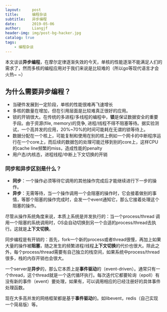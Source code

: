 ```yaml
---
layout:     post                  
title:      编程杂谈
subtitle:   异步编程
date:       2019-05-06
author:     Liangjf                  
header-img: img/post-bg-hacker.jpg
catalog: true                      
tags:                       
    - 编程杂谈
---
```


本文谈谈**异步编程**，在摩尔定律逐渐失效的今天，单核的性能逐渐不能满足人们的需求了，然而多核的编程应用对于我们来说是比较难的（所以go等现代语言才会火热~ ~）

## 为什么需要异步编程？
- 当硬件发展到一定阶段，单核的性能很难再飞速增长
- 多核的数量在增加，但在引用层面是比较难真正很好的应用。
- 锁的开销很大。在传统的多进程/多线程的编程中，**锁**是保证数据安全的重要手段。由于资源(file, memory)的竞争, 进程/线程不得不阻塞等待。据实验测试，一个高并发的应用，20%~70%的时间可能耗在无谓的锁等待上。
- 数据分配在一个核上，可能复制和使用在别的核上例如一个网卡的中断程序运行在一个core上，而后续的数据包的处理可能迁移到别的core上，这样CPU的cache line频繁的miss，造成性能的penalty
- 用户态/内核态，进程线程/中断上下文切换的开销

### 同步和异步区别是什么？
- **同步**：一个操作必须等待它调用的其他操作完成后才能继续进行下一步的操作。
- **异步**：无需等待，当一个操作调用一个会阻塞的操作时，它会接着做别的事情，等那个阻塞的操作完成时，会发一个event通知它，那么它接着处理这个阻塞的操作。

尽管从操作系统角度来说，本质上系统是并发执行的：当一个process/thread 调用一个阻塞的系统调用时，OS会自动切换到另一个合适的process/thread去执行。这就是**上下文切换**。

同步编程是有开销的：首先，fork一个新的process或者thread很慢，再加上如果大量的操作被**阻塞**，随之发生的频繁进程/线程**上下文切换**的代价也很大。除此之外，每个process/thread需要有自己独立的栈空间，如果系统中process/thread很多，栈的内存开销也会很大。

一个server是**异步**的，那么它本质上是**事件驱动**的（event-driven）。通常只有一个thread，这个thread就是一个迭代循环执行。每次迭代它都要轮询（epoll）有没有新的事件（event）要处理，如果有，可以调用相应的已经注册好的具体事件处理函数。

现在大多高并发的网络框架都是基于**事件驱动**的。如libevent，redis（自己实现一个简易版）等。